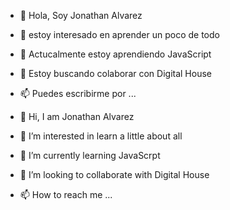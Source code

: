 - 👋 Hola, Soy Jonathan Alvarez
- 👀 estoy interesado en aprender un poco de todo
- 🌱 Actucalmente estoy aprendiendo JavaScript
- 💞️ Estoy buscando colaborar con Digital House
- 📫 Puedes escribirme por ...

- 👋 Hi, I am Jonathan Alvarez
- 👀 I’m interested in learn a little about all
- 🌱 I’m currently learning JavaScrpt
- 💞️ I’m looking to collaborate with Digital House
- 📫 How to reach me ...


<!---
abejotav1/abejotav1 is a ✨ special ✨ repository because its `README.md` (this file) appears on your GitHub profile.
You can click the Preview link to take a look at your changes.
--->
